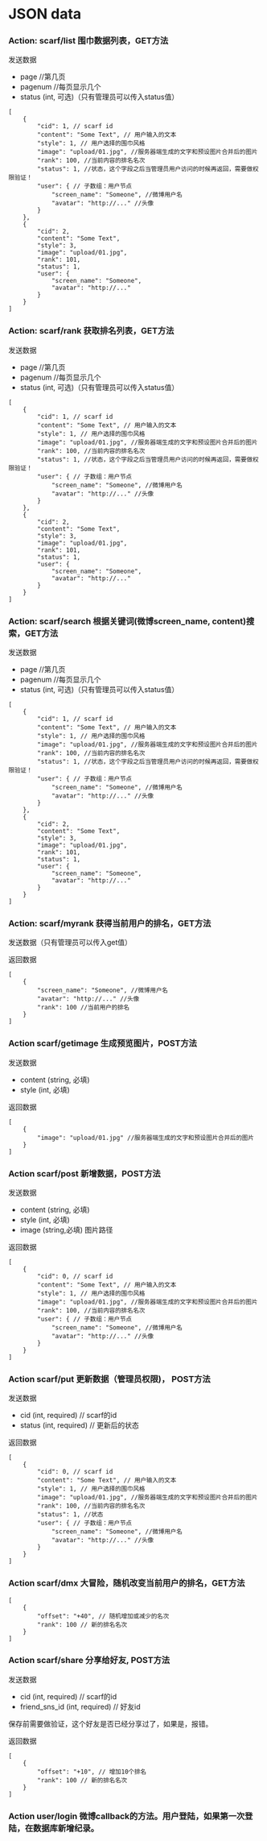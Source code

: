 # JSON data

### Action: scarf/list 围巾数据列表，GET方法

发送数据
* page //第几页
* pagenum //每页显示几个
* status (int, 可选)（只有管理员可以传入status值）

```
[
    {
        "cid": 1, // scarf id
        "content": "Some Text", // 用户输入的文本
        "style": 1, // 用户选择的围巾风格
        "image": "upload/01.jpg", //服务器端生成的文字和预设图片合并后的图片
        "rank": 100, //当前内容的排名名次
        "status": 1, //状态，这个字段之后当管理员用户访问的时候再返回，需要做权限验证！
        "user": { // 子数组：用户节点
            "screen_name": "Someone", //微博用户名 
            "avatar": "http://..." //头像
        }
    },
    {
        "cid": 2,
        "content": "Some Text",
        "style": 3,
        "image": "upload/01.jpg",
        "rank": 101,
        "status": 1,
        "user": {
            "screen_name": "Someone",
            "avatar": "http://..."
        }
    }
]
```

### Action: scarf/rank 获取排名列表，GET方法

发送数据
* page //第几页
* pagenum //每页显示几个
* status (int, 可选)（只有管理员可以传入status值）

```
[
    {
        "cid": 1, // scarf id
        "content": "Some Text", // 用户输入的文本
        "style": 1, // 用户选择的围巾风格
        "image": "upload/01.jpg", //服务器端生成的文字和预设图片合并后的图片
        "rank": 100, //当前内容的排名名次
        "status": 1, //状态，这个字段之后当管理员用户访问的时候再返回，需要做权限验证！
        "user": { // 子数组：用户节点
            "screen_name": "Someone", //微博用户名
            "avatar": "http://..." //头像
        }
    },
    {
        "cid": 2,
        "content": "Some Text",
        "style": 3,
        "image": "upload/01.jpg",
        "rank": 101,
        "status": 1,
        "user": {
            "screen_name": "Someone",
            "avatar": "http://..."
        }
    }
]
```

### Action: scarf/search 根据关键词(微博screen_name, content)搜索，GET方法

发送数据
* page //第几页
* pagenum //每页显示几个
* status (int, 可选)（只有管理员可以传入status值）

```
[
    {
        "cid": 1, // scarf id
        "content": "Some Text", // 用户输入的文本
        "style": 1, // 用户选择的围巾风格
        "image": "upload/01.jpg", //服务器端生成的文字和预设图片合并后的图片
        "rank": 100, //当前内容的排名名次
        "status": 1, //状态，这个字段之后当管理员用户访问的时候再返回，需要做权限验证！
        "user": { // 子数组：用户节点
            "screen_name": "Someone", //微博用户名
            "avatar": "http://..." //头像
        }
    },
    {
        "cid": 2,
        "content": "Some Text",
        "style": 3,
        "image": "upload/01.jpg",
        "rank": 101,
        "status": 1,
        "user": {
            "screen_name": "Someone",
            "avatar": "http://..."
        }
    }
]
```



### Action: scarf/myrank 获得当前用户的排名，GET方法

发送数据（只有管理员可以传入get值）

返回数据

```
[
    {
    	"screen_name": "Someone", //微博用户名
        "avatar": "http://..." //头像
        "rank": 100 //当前用户的排名
    }
]
```

### Action scarf/getimage  生成预览图片，POST方法

发送数据

* content (string, 必填)
* style (int, 必填)

返回数据

```
[
    {
        "image": "upload/01.jpg" //服务器端生成的文字和预设图片合并后的图片
    }
]
```


### Action scarf/post  新增数据，POST方法

发送数据

* content (string, 必填)
* style (int, 必填)
* image (string,必填) 图片路径

返回数据

```
[
    {
        "cid": 0, // scarf id
        "content": "Some Text", // 用户输入的文本
        "style": 1, // 用户选择的围巾风格
        "image": "upload/01.jpg", //服务器端生成的文字和预设图片合并后的图片
        "rank": 100, //当前内容的排名名次        
        "user": { // 子数组：用户节点
            "screen_name": "Someone", //微博用户名
            "avatar": "http://..." //头像
        }
    }
]
```


### Action scarf/put 更新数据（管理员权限)， POST方法
发送数据

* cid (int, required) // scarf的id
* status (int, required) // 更新后的状态

返回数据

```
[
    {
        "cid": 0, // scarf id
        "content": "Some Text", // 用户输入的文本
        "style": 1, // 用户选择的围巾风格
        "image": "upload/01.jpg", //服务器端生成的文字和预设图片合并后的图片
        "rank": 100, //当前内容的排名名次
        "status": 1, //状态
        "user": { // 子数组：用户节点
            "screen_name": "Someone", //微博用户名
            "avatar": "http://..." //头像
        }
    }
]
```



### Action scarf/dmx 大冒险，随机改变当前用户的排名，GET方法

```
[
    {
        "offset": "+40", // 随机增加或减少的名次
        "rank": 100 // 新的排名名次
    }
]
```


### Action scarf/share 分享给好友, POST方法
发送数据

* cid (int, required) // scarf的id
* friend_sns_id (int, required) // 好友id

保存前需要做验证，这个好友是否已经分享过了，如果是，报错。


返回数据

```
[
    {
        "offset": "+10", // 增加10个排名
        "rank": 100 // 新的排名名次
    }
]
```


### Action user/login  微博callback的方法。用户登陆，如果第一次登陆，在数据库新增纪录。




